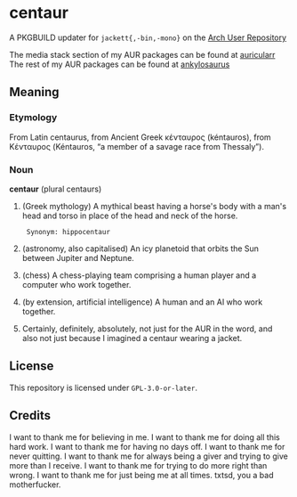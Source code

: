 # centaur

A PKGBUILD updater for `jackett{,-bin,-mono}` on the [Arch User Repository](https://aur.archlinux.org)

The media stack section of my AUR packages can be found at [auricularr](https://github.com/txtsd/auricularr)\
The rest of my AUR packages can be found at [ankylosaurus](https://github.com/txtsd/ankylosaurus/)

## Meaning

### Etymology

From Latin centaurus, from Ancient Greek κένταυρος (kéntauros), from Κένταυρος
(Kéntauros, “a member of a savage race from Thessaly”).

### Noun

**centaur** (plural centaurs)

1. (Greek mythology) A mythical beast having a horse's body with a man's head
    and torso in place of the head and neck of the horse.

        Synonym: hippocentaur

2. (astronomy, also capitalised) An icy planetoid that orbits the Sun between
    Jupiter and Neptune.
3. (chess) A chess-playing team comprising a human player and a computer who
    work together.
4. (by extension, artificial intelligence) A human and an AI who work together.
5. Certainly, definitely, absolutely, not just for the AUR in the word, and
    also not just because I imagined a centaur wearing a jacket.

## License

This repository is licensed under `GPL-3.0-or-later`.

## Credits

I want to thank me for believing in me. I want to thank me for doing all this
hard work. I want to thank me for having no days off. I want to thank me for
never quitting. I want to thank me for always being a giver and trying to give
more than I receive. I want to thank me for trying to do more right than wrong.
I want to thank me for just being me at all times. txtsd, you a bad
motherfucker.
